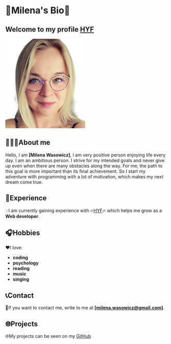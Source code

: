 # 🌟Milena's Bio🌟

## Welcome to my profile [HYF](./Mileenka.md)

![hyf](./img/mileenka.png)

## 👱‍♀️💼About me

Hello, I am **[Milena Wasowicz]**, I am very positive person enjoying life every
day. I am an ambitious person. I strive for my intended goals and never give up
even when there are many obstacles along the way. For me, the path to this goal
is more important than its final achievement. So I start my adventure with
programming with a lot of motivation, which makes my next dream come true.

## 🚀Experience

💡I am currently gaining experience with 🔥[HYF](https://hackyourfuture.be/)🔥
which helps me grow as a **Web developer**.

## 🎧Hobbies

❤️I love:

- **coding**
- **psychology**
- **reading**
- **music**
- **singing**

## 📞Contact

💌If you want to contact me, write to me at **[milena.wasowicz@gmail.com]**.

## 🌐Projects

🌐My projects can be seen on my [GitHub](https://github.com/Mileenka)
